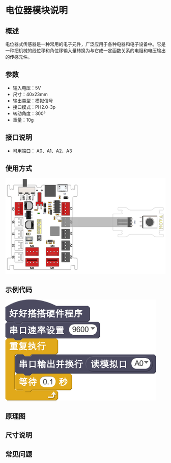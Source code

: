 # 电位器模块说明

## 概述
电位器式传感器是一种常用的电子元件，广泛应用于各种电器和电子设备中。它是一种把机械的线位移和角位移输入量转换为与它成一定函数关系的电阻和电压输出的传感元件。

## 参数
- 输入电压：5V
- 尺寸：40x23mm
- 输出类型：模拟信号
- 接口模式：PH2.0-3p
- 转动角度：300°
- 重量：10g

## 接口说明
- 可用端口： A0、A1、A2、A3

## 使用方式
![](./images/29.png)

## 示例代码
![](./images/30.png)

## 原理图

## 尺寸说明

## 常见问题
